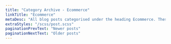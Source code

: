 ```yaml
---
title: "Category Archive - Ecommerce"
linkTitle: "Ecommerce"
metaDesc: "All blog posts categorised under the heading Ecommerce. These are updated on a regular basis so do check back for updates."
extraStyles: "/scss/post.scss"
paginationPrevText: "Newer posts"
paginationNextText: "Older posts"
---
```

